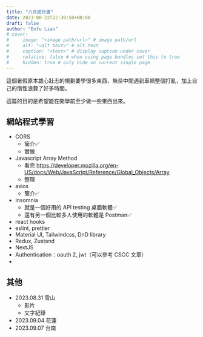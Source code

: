 ```yaml
---
title: "八月底計畫"
date: 2023-08-22T22:30:50+08:00
draft: false
author: "Enfu Liao"
# cover:
#     image: "<image path/url>" # image path/url
#     alt: "<alt text>" # alt text
#     caption: "<text>" # display caption under cover
#     relative: false # when using page bundles set this to true
#     hidden: true # only hide on current single page
---
```


這個暑假原本雄心壯志的規劃要學很多東西，無奈中間遇到車禍整個打亂，加上自己的惰性浪費了好多時間。

這篇的目的是希望能在開學前至少做一些東西出來。

## 網站程式學習
- CORS
    - 簡介✅
    - 實做
- Javascript Array Method
    - 看完 https://developer.mozilla.org/en-US/docs/Web/JavaScript/Reference/Global_Objects/Array
    - 整理
- axios
    - 簡介✅
- Insomnia
    - 就是一個好用的 API testing 桌面軟體✅
    - 還有另一個比較多人使用的軟體是 Postman✅
- react hooks
- eslint, prettier
- Material UI, Tailwindcss, DnD library
- Redux, Zustand
- NextJS
- Authentication：oauth 2, jwt（可以參考 CSCC 文章）
- 


## 其他
- 2023.08.31 雪山
    - 影片
    - 文字紀錄
- 2023.09.04 花蓮
- 2023.09.07 台南



